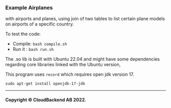 ### Example Airplanes

with airports and planes, using join of two tables to list certain plane models on airports of a specific country.

To test the code:

- Compile: `bash compile.sh`
- Run it : `bash run.sh`

The .so lib is built with Ubuntu 22.04 and might have some dependencies 
regarding core libraries linked with the Ubuntu version, 

This program uses `record` 
which requires open jdk version 17.
```
sudo apt-get install openjdk-17-jdk
```

----
#### Copyright © CloudBackend AB 2022.
